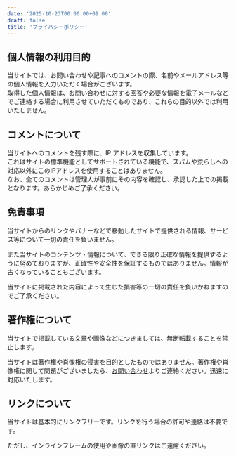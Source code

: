 ```yaml
---
date: '2025-10-23T00:00:00+09:00'
draft: false
title: 'プライバシーポリシー'
---
```


## 個人情報の利用目的

当サイトでは、お問い合わせや記事へのコメントの際、名前やメールアドレス等の個人情報を入力いただく場合がございます。  
取得した個人情報は、お問い合わせに対する回答や必要な情報を電子メールなどでご連絡する場合に利用させていただくものであり、これらの目的以外では利用いたしません。

<!--
## 広告について

当サイトでは、第三者配信の広告サービス（Googleアドセンス、A8.net）を利用しており、ユーザーの興味に応じた商品やサービスの広告を表示するため、クッキー（Cookie）を使用しております。  
クッキーを使用することで当サイトはお客様のコンピュータを識別できるようになりますが、お客様個人を特定できるものではありません。

Cookieを無効にする方法やGoogleアドセンスに関する詳細は「[広告 – ポリシーと規約 – Google](https://policies.google.com/technologies/ads?gl=jp)」をご確認ください。

また、Software Engineer Roadは、Amazon.co.jpを宣伝しリンクすることによってサイトが紹介料を獲得できる手段を提供することを目的に設定されたアフィリエイトプログラムである、Amazonアソシエイト・プログラムの参加者です。

## アクセス解析ツールについて

当サイトでは、Googleによるアクセス解析ツール「Googleアナリティクス」を利用しています。このGoogleアナリティクスはトラフィックデータの収集のためにクッキー（Cookie）を使用しております。トラフィックデータは匿名で収集されており、個人を特定するものではありません。
-->

## コメントについて

当サイトへのコメントを残す際に、IP アドレスを収集しています。  
これはサイトの標準機能としてサポートされている機能で、スパムや荒らしへの対応以外にこのIPアドレスを使用することはありません。  
なお、全てのコメントは管理人が事前にその内容を確認し、承認した上での掲載となります。あらかじめご了承ください。

## 免責事項

当サイトからのリンクやバナーなどで移動したサイトで提供される情報、サービス等について一切の責任を負いません。

また当サイトのコンテンツ・情報について、できる限り正確な情報を提供するように努めておりますが、正確性や安全性を保証するものではありません。情報が古くなっていることもございます。

当サイトに掲載された内容によって生じた損害等の一切の責任を負いかねますのでご了承ください。

## 著作権について

当サイトで掲載している文章や画像などにつきましては、無断転載することを禁止します。

当サイトは著作権や肖像権の侵害を目的としたものではありません。著作権や肖像権に関して問題がございましたら、[お問い合わせ](/contact)よりご連絡ください。迅速に対応いたします。

## リンクについて

当サイトは基本的にリンクフリーです。リンクを行う場合の許可や連絡は不要です。

ただし、インラインフレームの使用や画像の直リンクはご遠慮ください。
